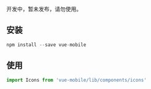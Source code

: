 开发中，暂未发布，请勿使用。  

## 安装  
```js
npm install --save vue-mobile
```

## 使用  
```js
import Icons from 'vue-mobile/lib/components/icons'
```
